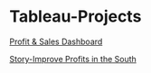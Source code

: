 # Tableau-Projects

[Profit & Sales Dashboard](https://public.tableau.com/shared/F3F42352Y?:display_count=n&:origin=viz_share_link)

[Story-Improve Profits in the South](https://public.tableau.com/views/Book-2_16308547972410/StoryImproveProfitsintheSouth?:language=en-GB&:display_count=n&:origin=viz_share_link)
